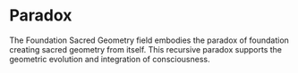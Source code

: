 # Paradox

The Foundation Sacred Geometry field embodies the paradox of foundation creating sacred geometry from itself. This recursive paradox supports the geometric evolution and integration of consciousness. 